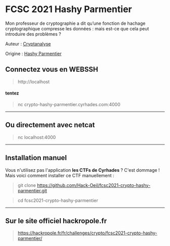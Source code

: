 # FCSC 2021 Hashy Parmentier

Mon professeur de cryptographie a dit qu’une fonction de hachage cryptographique compresse les données : mais est-ce que cela peut introduire des problèmes ?


Auteur : [Cryptanalyse](https://twitter.com/Cryptanalyse)

Origine : [Hashy Parmentier](https://hackropole.fr/fr/challenges/crypto/fcsc2021-crypto-hashy-parmentier/)



## Connectez vous en WEBSSH
> http://localhost


#### tentez 
> nc crypto-hashy-parmentier.cyrhades.com:4000


-----------

## Ou directement avec netcat
> nc localhost:4000

-----------

## Installation manuel
Vous n'utilisez pas l'application **les CTFs de Cyrhades** ? C'est dommage !
Mais voici comment installer ce CTF manuellement :

> git clone https://github.com/Hack-Oeil/fcsc2021-crypto-hashy-parmentier.git

> cd fcsc2021-crypto-hashy-parmentier


-----------

## Sur le site officiel hackropole.fr
> https://hackropole.fr/fr/challenges/crypto/fcsc2021-crypto-hashy-parmentier/